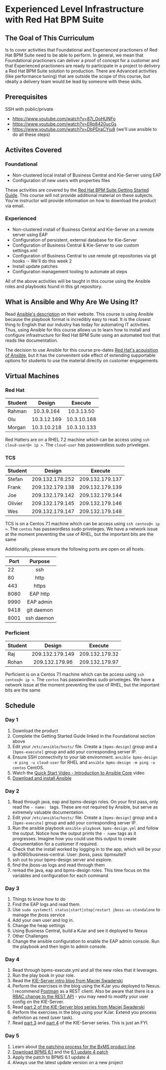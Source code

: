 # Experienced Level Infrastructure with Red Hat BPM Suite

## The Goal of This Curriculum

Is to cover activities that Foundational and Experienced practioners of Red Hat BPM Suite need to be able to perform. In general, we mean that Foundational practioners can deliver a proof of concept for a customer and that Experienced practioners are ready to participate in a project to delivery a Red Hat BPM Suite solution to production. There are Advanced activities (like performance tuning) that are outside the scope of this course, but ideally a delivery team would be lead by someone with these skills.

## Prerequisites

SSH with public/private

- https://www.youtube.com/watch?v=87i_OoHUNFo
- https://www.youtube.com/watch?v=ERp8420ucGs 
- https://www.youtube.com/watch?v=DbPDraCYju8  (we'll use ansible to do all these steps)


## Activites Covered

### Foundational

- Non-clustered local install of Business Central and Kie-Server using EAP
- Configuration of new users with properties files

These activities are covered by the [Red Hat BPM Suite Getting Started Guide](https://access.redhat.com/documentation/en-US/Red_Hat_JBoss_BPM_Suite/6.1/html/Getting_Started_Guide/chap-Installation_options.html). This course will not provide additional material on these subjects. You're instructor will provide information on how to download the product via email.


### Experienced

- Non-clustered install of Business Central and Kie-Server on a remote server using EAP
- Configuration of persistent, external database for Kie-Server
- Configuration of Business Central & Kie-Server to use custom settings.xml
- Configuration of Business Central to use remote git repositories via git hooks
⋅- We'll do this week 2
- Install update patches
- Configuration management tooling to automate all steps

All of the above activities will be taught in this course using the Ansible roles and playbooks found in this git repository. 

## What is Ansible and Why Are We Using It?

Read [Ansible's description](http://www.ansible.com/how-ansible-works) on their website. This course is using Ansible because the playbook format is incredibly easy to read. It is the closest thing to English that our industry has today for automating IT activities. Thus, using Ansible for this course allows us to learn how to install and configure infrastructure for Red Hat BPM Suite using an automated tool that reads like documentation. 

The decision to use Ansible for this course pre-dates [Red Hat's acquisition of Ansible](https://www.redhat.com/en/about/blog/why-red-hat-acquired-ansible), but it has the convenitent side effect of extending supportable options for students to use the material directly on customer engagements.

## Virtual Machines

### Red Hat
| Student        	| Design           	| Execute  			|
| -------------  	|:-------------:	| :-----:			|
| Rahman      		| 10.3.9.164 		|  10.3.13.50		|
| Olu      			| 10.3.12.169	   	|  10.3.10.168  	|
| Morgan 			| 10.3.10.218     	|  10.3.10.133		|

Red Hatters are on a RHEL 7.2 machine which can be access using `ssh cloud-user@< ip >`. The `cloud-user` has passwordless sudo priveleges. 

### TCS
| Student        	| Design           	| Execute  			|
| -------------  	|:-------------:	| :-----:			|
| Stefan 			| 209.132.178.252   |  209.132.179.137 	|
| Frank 			| 209.132.179.138   |  209.132.179.139 	|
| Joe	 			| 209.132.179.142   |  209.132.179.144 	|
| Olivier 			| 209.132.179.145   |  209.132.179.146 	|
| Wes 				| 209.132.179.147   |  209.132.179.148 	|

TCS is on a Centos 7.1 machine which can be access using `ssh centos@< ip >`. The `centos` has passwordless sudo priveleges. We have a network issue at the moment preventing the use of RHEL, but the important bits are the same

Additionally, please ensure the following ports are open on all hosts.

| Port          	|  Purpose   	|
| -------------  	|:-----:		|
| 22	 			| ssh           |
| 80	 			| http          |
| 443	 			| https			|
| 8080	 			| EAP http 		|     
| 9990 		  		| EAP admin  	|
| 9418				| git daemon	|
| 8001				| ssh daemon	|


### Perficient
| Student        	| Design           	| Execute  			|
| -------------  	|:-------------:	| :-----:			|
| Raj    			| 209.132.179.149   |  209.132.179.32 	|
| Rohan 			| 209.132.179.96    |  209.132.179.97 	|

Perficient is on a Centos 7.1 machine which can be access using `ssh centos@< ip >`. The `centos` has passwordless sudo priveleges. We have a network issue at the moment preventing the use of RHEL, but the important bits are the same

## Schedule

### Day 1

1. Download the product
2. Complete the Getting Started Guide linked in the Foundational section above
3. Edit your `/etc/ansible/hosts/` file. Create a `[bpms-design]` group and a `[bpms-execute]` group and add your corresponding server IP.
4. Ensure SSH connectivity to your lab environment. `ansible bpms-design -m ping -u cloud-user` for RHEL and `ansible bpms-design -m ping -u centos` CentOS.
5. Watch the [Quick Start Video - Introduction to Ansible Core](http://www.ansible.com/videos) video
6. [Download and install Ansible](http://docs.ansible.com/ansible/intro_installation.html)

### Day 2

1. Read through java, eap and bpms-design roles. On your first pass, only read the `- name: ` tags. These are not required by Ansible, but serve as extremely valuable documentation.
2. Edit your `/etc/ansible/hosts/` file. Create a `[bpms-design]` group and a `[bpms-execute]` group and add your corresponding server IP.
3. Run the ansible playbook `ansible-playbook bpms-design.yml` and follow the output. Notice how the output prints the `- name` tags as it progresses. Imagine how you could use this output to create documentation for a customer if required.
4. Check that the install worked by logging in to the app, which will be your ip:8080/business-central. User: jboss, pass: bpmsuite1!
5. ssh out to your bpms-design server and explore. 
6. find the jboss-as logs and read through them
7. reread the java, eap and bpms-design roles. This time focus on the variables and configuration for each command

### Day 3

1. Things to know how to do
  1. Find the EAP logs and read them.
  2. Use `sudo systemctl status|start|stop|restart jboss-as-standalone` to manage the jboss service
  3. Add your own user and log in. 
  4. Change the heap settings
  5. Using Business Central, build a KJar and see it deployed to Nexus
2. Other Challenges
  1. Change the ansible configuration to enable the EAP admin console. Run the playbook and then login to admin console.

### Day 4

1. Read through bpms-execute.yml and all the new roles that it leverages.
2. Run the play book in your role.
3. Read the [KIE-Server intro blog from Maciej Swaderski](http://mswiderski.blogspot.com/2015/09/unified-kie-execution-server-part-1.html)
4. Perform the exercises in the blog using the KJar you deployed to Nexus. I recommend [Postman](https://www.getpostman.com/) as a REST client. Also be aware that there is a [RBAC change to the REST API](http://www.schabell.org/2015/11/jboss-bpmsuite-restapi-auth-client-apps.html) - you may need to modify your user config on the KIE-Server.
5. Read [part 2 of the KIE-Server blog series from Maciej Swaderski](http://mswiderski.blogspot.com/2015/09/unified-kie-execution-server-part-2.html)
6. Perform the exercises in the blog using your KJar. Extend you process definition as need (user task).
7. Read [part 3](http://mswiderski.blogspot.com/2015/09/unified-kie-execution-server-part-3.html) and [part 4](http://mswiderski.blogspot.com/2015/09/unified-kie-execution-server-part-4.html) of the KIE-Server series. This is just an FYI.

### Day 5

1. Learn about [the patching process for the BxMS product line](https://access.redhat.com/articles/1455733).
  1. [Download BPMS 6.1](https://access.redhat.com/jbossnetwork/restricted/listSoftware.html?downloadType=distributions&product=bpm.suite&version=6.1.0) and the [6.1 update 4 patch](https://access.redhat.com/jbossnetwork/restricted/softwareDetail.html?softwareId=40541&product=bpm.suite&version=6.1.0&downloadType=patches)
  2. Apply the patch to BPMS 6.1 update 4 
2. Always use the latest update version on a new project  
